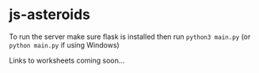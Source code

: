 # js-asteroids

To run the server make sure flask is installed then run `python3 main.py` (or  `python main.py` if using Windows)

Links to worksheets coming soon...
